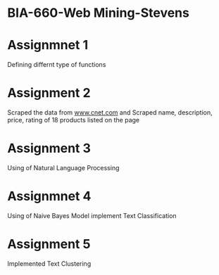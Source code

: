 # BIA-660-Web Mining-Stevens 
# Assignmnet 1
Defining differnt type of functions 
# Assignment 2 
Scraped the data from www.cnet.com and Scraped name, description, price, rating of 18 products listed on the page
# Assignment 3 
Using of Natural Language Processing 
# Assignmnet 4 
Using of Naive Bayes Model implement Text Classification 
# Assignment 5 
Implemented Text Clustering 
